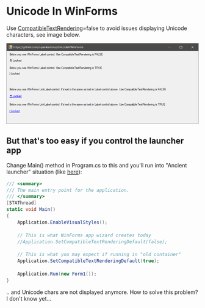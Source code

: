 # Unicode In WinForms

Use [CompatibleTextRendering](https://docs.microsoft.com/en-us/dotnet/api/system.windows.forms.label.usecompatibletextrendering?view=netframework-4.8)=false
to avoid issues displaying Unicode characters, see image below.

![](./assets/UseCompatibleTextRenderingFalseToSupportUnicode.png "You'll see this if you run the app")

## But that's too easy if you control the launcher app

Change Main() method in Program.cs to this and you'll run into "Ancient launcher" situation (like [here](https://stackoverflow.com/a/25387037/1175698)):

```csharp
/// <summary>
/// The main entry point for the application.
/// </summary>
[STAThread]
static void Main()
{
	Application.EnableVisualStyles();

	// This is what WinForms app wizard creates today
	//Application.SetCompatibleTextRenderingDefault(false);

	// This is what you may expect if running in "old container"
	Application.SetCompatibleTextRenderingDefault(true);

	Application.Run(new Form1());
}
```
.. and Unicode chars are not displayed anymore. How to solve this problem? I don't know yet...
